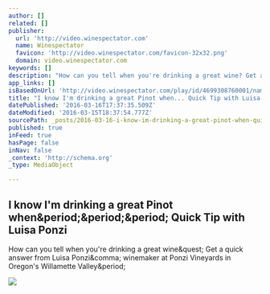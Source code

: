 ```yaml
---
author: []
related: []
publisher:
  url: 'http://video.winespectator.com'
  name: Winespectator
  favicon: 'http://video.winespectator.com/favicon-32x32.png'
  domain: video.winespectator.com
keywords: []
description: "How can you tell when you're drinking a great wine? Get a quick answer from Luisa Ponzi, winemaker at Ponzi Vineyards in Oregon's Willamette Valley."
app_links: []
isBasedOnUrl: 'http://video.winespectator.com/play/id/4699308760001/name/I_know_I+m_drinking_a_great_Pinot_when+++_Quick_Tip_with_Luisa_Ponzi?utm_medium=email&utm_source=Sips-and-Tips-031516&utm_campaign=SipsNTips031516'
title: "I know I'm drinking a great Pinot when... Quick Tip with Luisa Ponzi"
datePublished: '2016-03-16T17:37:35.509Z'
dateModified: '2016-03-15T18:37:54.777Z'
sourcePath: _posts/2016-03-16-i-know-im-drinking-a-great-pinot-when-quick-tip-with-lui.md
published: true
inFeed: true
hasPage: false
inNav: false
_context: 'http://schema.org'
_type: MediaObject

---
```

<article style=""><h1>I know I'm drinking a great Pinot when&amp;period;&amp;period;&amp;period; Quick Tip with Luisa Ponzi</h1><p>How can you tell when you're drinking a great wine&amp;quest; Get a quick answer from Luisa Ponzi&amp;comma; winemaker at Ponzi Vineyards in Oregon's Willamette Valley&amp;period;</p><img src="http://brightcove.vo.llnwd.net/e1/pd/151854679/151854679_4699338768001_GFORPonziGreat-848x477.jpg?pubId=151854679" /></article>